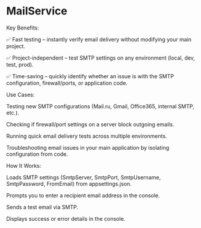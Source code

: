 # MailService
Key Benefits:

✅ Fast testing – instantly verify email delivery without modifying your main project.

✅ Project-independent – test SMTP settings on any environment (local, dev, test, prod).

✅ Time-saving – quickly identify whether an issue is with the SMTP configuration, firewall/ports, or application code.

Use Cases:

Testing new SMTP configurations (Mail.ru, Gmail, Office365, internal SMTP, etc.).

Checking if firewall/port settings on a server block outgoing emails.

Running quick email delivery tests across multiple environments.

Troubleshooting email issues in your main application by isolating configuration from code.

How It Works:

Loads SMTP settings (SmtpServer, SmtpPort, SmtpUsername, SmtpPassword, FromEmail) from appsettings.json.

Prompts you to enter a recipient email address in the console.

Sends a test email via SMTP.

Displays success or error details in the console.

